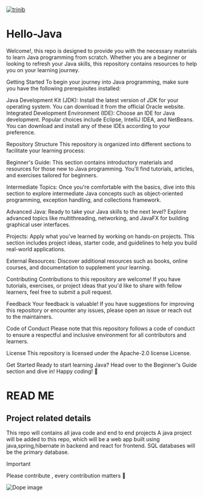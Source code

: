 
<a data-hydro-click="{&quot;event_type&quot;:&quot;explore.click&quot;,&quot;payload&quot;:{&quot;click_context&quot;:&quot;REPOSITORY_CARD&quot;,&quot;click_target&quot;:&quot;REPOSITORY&quot;,&quot;click_visual_representation&quot;:&quot;REPOSITORY_IMAGE&quot;,&quot;actor_id&quot;:146609296,&quot;record_id&quot;:462900780,&quot;originating_url&quot;:&quot;https://github.com/topics/awesome-github-profiles&quot;,&quot;user_id&quot;:146609296}}" data-hydro-click-hmac="b99025b6cf5fd0c63e7303543157d33b890f3690d6dcfe59cb1424cd9504eddb" data-turbo="false" style="max-height:275px" href="/trinib/trinib" data-view-component="true" class="overflow-hidden flex-items-center rounded-top-2 Link color-border-muted border-bottom d-flex position-relative">
      <img loading="lazy" src="https://repository-images.githubusercontent.com/462900780/0a10af70-6cbf-46df-9071-0ff586a3b1d6" alt="trinib" class="d-block width-full">
</a>


# Hello-Java

Welcome!, this repo is designed to provide you with the necessary materials to learn Java programming from scratch. Whether you are a beginner or looking to refresh your Java skills, this repository contains resources to help you on your learning journey.

Getting Started
To begin your journey into Java programming, make sure you have the following prerequisites installed:

Java Development Kit (JDK): Install the latest version of JDK for your operating system. You can download it from the official Oracle website.
Integrated Development Environment (IDE): Choose an IDE for Java development. Popular choices include Eclipse, IntelliJ IDEA, and NetBeans. You can download and install any of these IDEs according to your preference.

Repository Structure
This repository is organized into different sections to facilitate your learning process:

Beginner's Guide: This section contains introductory materials and resources for those new to Java programming. You'll find tutorials, articles, and exercises tailored for beginners.

Intermediate Topics: Once you're comfortable with the basics, dive into this section to explore intermediate Java concepts such as object-oriented programming, exception handling, and collections framework.

Advanced Java: Ready to take your Java skills to the next level? Explore advanced topics like multithreading, networking, and JavaFX for building graphical user interfaces.

Projects: Apply what you've learned by working on hands-on projects. This section includes project ideas, starter code, and guidelines to help you build real-world applications.

External Resources: Discover additional resources such as books, online courses, and documentation to supplement your learning.

Contributing
Contributions to this repository are welcome! If you have tutorials, exercises, or project ideas that you'd like to share with fellow learners, feel free to submit a pull request.

Feedback
Your feedback is valuable! If you have suggestions for improving this repository or encounter any issues, please open an issue or reach out to the maintainers.

Code of Conduct
Please note that this repository follows a code of conduct to ensure a respectful and inclusive environment for all contributors and learners.

License
This repository is licensed under the Apache-2.0 license License.

Get Started
Ready to start learning Java? Head over to the Beginner's Guide section and dive in! Happy coding! 🚀

# READ ME

## Project related details

This repo will contains all java code and end to end projects 
A java project will be added to this repo, which will be a web app built using java,spring,hibernate in backend and react for frontend.
SQL databases will be the primary database. 


> [!IMPORTANT]
> Please contribute , every contribution matters :handshake:

![Dope image](https://octodex.github.com/images/daftpunktocat-guy.gif)



